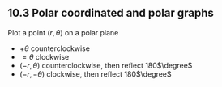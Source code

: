 ## 10.3 Polar coordinated and polar graphs

Plot a point ($r, \theta$) on a polar plane 
- $+\theta$ counterclockwise
- $=\theta$ clockwise
- $(-r, \theta)$ counterclockwise, then reflect 180$\degree$
- $(-r, -\theta)$ clockwise, then reflect 180$\degree$